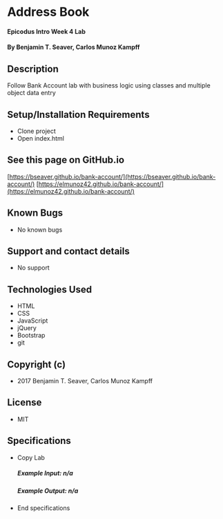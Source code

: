 # Address Book

#### Epicodus Intro Week 4 Lab

#### By Benjamin T. Seaver, Carlos Munoz Kampff

## Description

Follow Bank Account lab with business logic using classes and multiple object data entry

## Setup/Installation Requirements
* Clone project
* Open index.html

## See this page on GitHub.io
[https://bseaver.github.io/bank-account/](https://bseaver.github.io/bank-account/)
[https://elmunoz42.github.io/bank-account/](https://elmunoz42.github.io/bank-account/)

## Known Bugs
* No known bugs

## Support and contact details
* No support

## Technologies Used
* HTML
* CSS
* JavaScript
* jQuery
* Bootstrap
* git

## Copyright (c)
* 2017 Benjamin T. Seaver, Carlos Munoz Kampff

## License
* MIT

## Specifications
* Copy Lab
  ##### Example Input: n/a
  ##### Example Output: n/a

* End specifications
